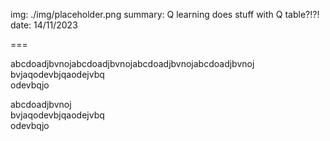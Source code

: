img: ./img/placeholder.png
summary: Q learning does stuff with Q table?!?!
date: 14/11/2023

===

abcdoadjbvnojabcdoadjbvnojabcdoadjbvnojabcdoadjbvnoj  
bvjaqodevbjqaodejvbq  
odevbqjo

abcdoadjbvnoj  
bvjaqodevbjqaodejvbq  
odevbqjo
